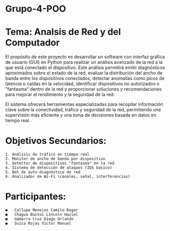 # Grupo-4-POO
# Tema: Analsis de Red y del Computador
El propósito de este proyecto es desarrollar un software con interfaz gráfica de usuario (GUI) en Python para realizar un análisis avanzado de la red a la que está conectado el dispositivo. Este análisis permitirá emitir diagnósticos aproximados sobre el estado de la red, evaluar la distribución del ancho de banda entre los dispositivos conectados, detectar anomalías como picos de latencia o caídas en la velocidad, identificar dispositivos no autorizados o "fantasma" dentro de la red y proporcionar soluciones y recomendaciones para mejorar el rendimiento y la seguridad de la red.

El sistema ofrecerá herramientas especializadas para recopilar información clave sobre la conectividad, tráfico y seguridad de la red, permitiendo una supervisión más eficiente y una toma de decisiones basada en datos en tiempo real.
# Objetivos Secundarios: 
    1. Análisis de tráfico en tiempo real
    2. Monitor de ancho de banda por dispositivo
    3. Detector de dispositivos "fantasma" en la red
    4. Sistema de detección de ataques (IDS básico)
    5. Bot de auto-diagnóstico de red
    6. Analizador de Wi-Fi (canales, señal, interferencias)
# Participantes:
    ●	Callupe Menejes Camilo Roger
    ●	Chagua Bustos Lincoln Haziel
    ●	Gamarra Cruz Diego Orlando
    ●	Suica Rojas Victor Manuel
